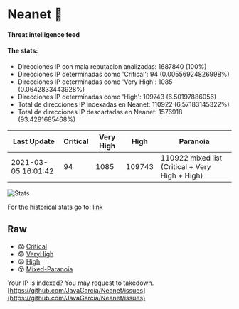 # Neanet :hocho:
#### Threat intelligence feed
#### The stats:

- Direcciones IP con mala reputacion analizadas: 1687840 (100%)
- Direcciones IP determinadas como 'Critical':  94 (0.00556924826998%)
- Direcciones IP determinadas como 'Very High':  1085 (0.0642833443928%)
- Direcciones IP determinadas como 'High':  109743 (6.50197886056)
- Total de direcciones IP indexadas en Neanet:  110922 (6.57183145322%)
- Total de direcciones IP descartadas en Neanet:  1576918 (93.4281685468%)

| Last Update | Critical | Very High | High | Paranoia |
| --- | --- | --- | --- | --- |
| 2021-03-05 16:01:42 | 94 | 1085 | 109743 | 110922 mixed list (Critical + Very High + High)|

![Stats](https://docs.google.com/spreadsheets/d/e/2PACX-1vSnaNMIXVabIpDJjufMlzH7poXnshF3mgd8Is1g9ytUEzVsP5my4Trn8f-xkoLLQ38xpL3HtmUexLo6/pubchart?oid=501124687&format=image)

For the historical stats go to: [link](/stats.csv)
## Raw
- :scream: [Critical](https://raw.githubusercontent.com/JavaGarcia/Neanet/master/blacklists/neanet_critical.txt)
- :fearful: [VeryHigh](https://raw.githubusercontent.com/JavaGarcia/Neanet/master/blacklists/neanet_veryHigh.txtt)
- :frowning: [High](https://raw.githubusercontent.com/JavaGarcia/Neanet/master/blacklists/neanet_high.txt)
- :dizzy_face: [Mixed-Paranoia](https://raw.githubusercontent.com/JavaGarcia/Neanet/master/blacklists/neanet_all.txt)


Your IP is indexed? You may request to takedown. [https://github.com/JavaGarcia/Neanet/issues](https://github.com/JavaGarcia/Neanet/issues)







































































































































































































































































































































































































































































































































































































































































































































































































































































































































































































































































































































































































































































































































































































































































































































































































































































































































































































































































































































































































































































































































































































































































































































































































































































































































































































































































































































































































































































































































































































































































































































































































































































































































































































































































































































































































































































































































































































































































































































































































































































































































































































































































































































































































































































































































































































































































































































































































































